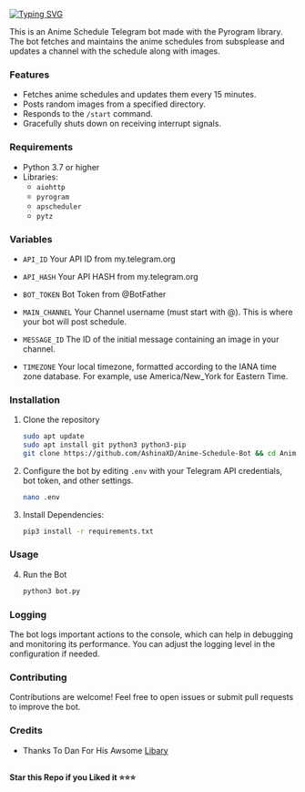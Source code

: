 [![Typing SVG](https://readme-typing-svg.herokuapp.com?font=Fira+Code&pause=1000&width=435&lines=Anime+Schedule+Bot)](https://git.io/typing-svg)

This is an Anime Schedule Telegram bot made with the Pyrogram library. The bot fetches and maintains the anime schedules from subsplease and updates a channel with the schedule along with images.

### Features

- Fetches anime schedules and updates them every 15 minutes.
- Posts random images from a specified directory.
- Responds to the `/start` command.
- Gracefully shuts down on receiving interrupt signals.

### Requirements

- Python 3.7 or higher
- Libraries:
  - `aiohttp`
  - `pyrogram`
  - `apscheduler`
  - `pytz`

### Variables

* `API_ID`
Your API ID from my.telegram.org

* `API_HASH`
Your API HASH from my.telegram.org

* `BOT_TOKEN`
Bot Token from @BotFather

* `MAIN_CHANNEL`
Your Channel username (must start with @). This is where your bot will post schedule.

* `MESSAGE_ID`
The ID of the initial message containing an image in your channel.

* `TIMEZONE`
Your local timezone, formatted according to the IANA time zone database. For example, use America/New_York for Eastern Time.


### Installation

1. Clone the repository
   ```bash
   sudo apt update
   sudo apt install git python3 python3-pip
   git clone https://github.com/AshinaXD/Anime-Schedule-Bot && cd Anime-Schedule-Bot
   ```

2. Configure the bot by editing `.env` with your Telegram API credentials, bot token, and other settings.
   ```bash
   nano .env
   ```

3. Install Dependencies:
   ```bash
   pip3 install -r requirements.txt
   ```

### Usage

4. Run the Bot
   ```bash
   python3 bot.py
   ```
### Logging

The bot logs important actions to the console, which can help in debugging and monitoring its performance. You can adjust the logging level in the configuration if needed.

### Contributing

Contributions are welcome! Feel free to open issues or submit pull requests to improve the bot.

### Credits

- Thanks To Dan For His Awsome [Libary](https://github.com/pyrogram/pyrogram)

##

   **Star this Repo if you Liked it ⭐⭐⭐**
